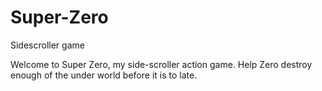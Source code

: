 # Super-Zero
Sidescroller game

Welcome to Super Zero, my side-scroller action game.
Help Zero destroy enough of the under world before it is to late.
